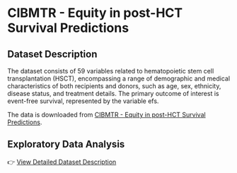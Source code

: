 # CIBMTR - Equity in post-HCT Survival Predictions

## Dataset Description

The dataset consists of 59 variables related to hematopoietic stem cell transplantation (HSCT), encompassing a range of demographic and medical characteristics of both recipients and donors, such as age, sex, ethnicity, disease status, and treatment details. The primary outcome of interest is event-free survival, represented by the variable efs.

The data is downloaded from [CIBMTR - Equity in post-HCT Survival Predictions](https://www.kaggle.com/competitions/equity-post-HCT-survival-predictions/data).

## Exploratory Data Analysis
👉 [View Detailed Dataset Description](eda_report.html)